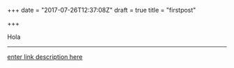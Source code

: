 +++
date = "2017-07-26T12:37:08Z"
draft = true
title = "firstpost"

+++
Hola


----------
[enter link description here][1]


  [1]: http://res.cloudinary.com/ambrostech/image/upload/v1501074702/Sea_tlswrl.jpg
